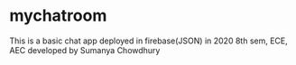 # mychatroom
This is a basic chat app deployed in firebase(JSON) in 2020
8th sem, ECE, AEC
developed by Sumanya Chowdhury 
